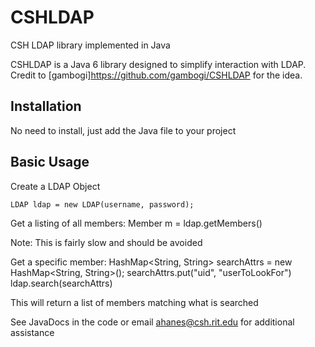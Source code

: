 CSHLDAP
=======

CSH LDAP library implemented in Java

CSHLDAP is a Java 6 library designed to simplify interaction with LDAP.  Credit to [gambogi]https://github.com/gambogi/CSHLDAP for the idea.

## Installation

No need to install, just add the Java file to your project

## Basic Usage

Create a LDAP Object

    LDAP ldap = new LDAP(username, password);

Get a listing of all members:
   Member m = ldap.getMembers()

Note:  This is fairly slow and should be avoided

Get a specific member:
    HashMap<String, String> searchAttrs = new HashMap<String, String>();
    searchAttrs.put("uid", "userToLookFor")
    ldap.search(searchAttrs)

This will return a list of members matching what is searched

See JavaDocs in the code or email ahanes@csh.rit.edu for additional assistance

